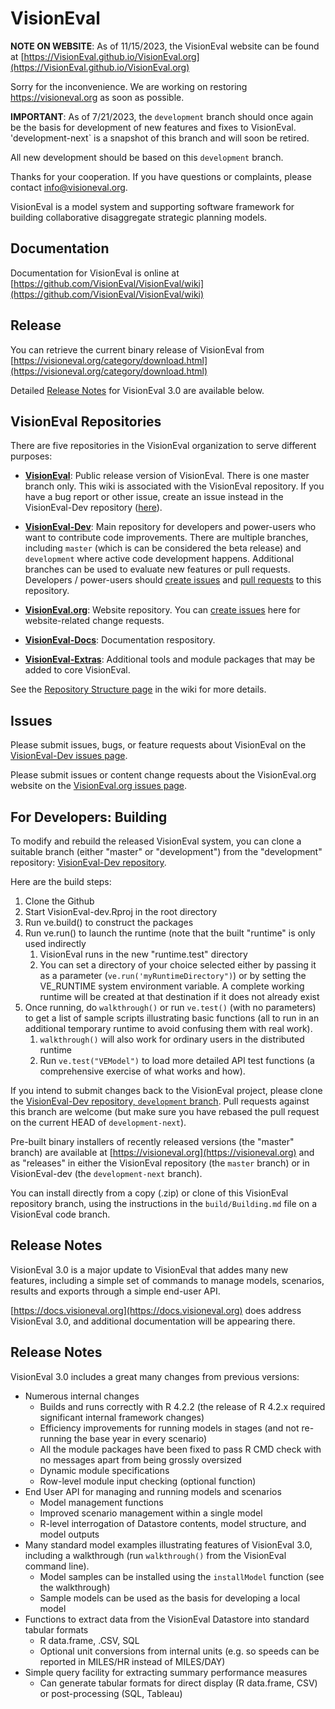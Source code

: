 # VisionEval

**NOTE ON WEBSITE**: As of 11/15/2023, the VisionEval website can be found at [https://VisionEval.github.io/VisionEval.org](https://VisionEval.github.io/VisionEval.org)

Sorry for the inconvenience. We are working on restoring https://visioneval.org as soon as possible.

**IMPORTANT**: As of 7/21/2023, the `development` branch should once again be the basis for development
of new features and fixes to VisionEval. 'development-next` is a snapshot of this branch and will
soon be retired.

All new development should be based on this `development` branch.

Thanks for your cooperation. If you have questions or complaints, please contact
[info@visioneval.org](mailto:info@visioneval.org).

VisionEval is a model system and supporting software framework for building collaborative
disaggregate strategic planning models. 

## Documentation

Documentation for VisionEval is online at
[https://github.com/VisionEval/VisionEval/wiki](https://github.com/VisionEval/VisionEval/wiki)

## Release

You can retrieve the current binary release of VisionEval from
[https://visioneval.org/category/download.html](https://visioneval.org/category/download.html)

Detailed [Release Notes](#release-notes) for VisionEval 3.0 are available below.

## VisionEval Repositories

There are five repositories in the VisionEval organization to serve different purposes:

 - **[VisionEval](https://github.com/VisionEval/VisionEval)**: Public release version of VisionEval. There is one master branch only. This wiki is associated with the VisionEval repository. If you have a bug report or other issue, create an issue instead in the VisionEval-Dev repository ([here](https://github.com/VisionEval/VisionEval-Dev/issues)).
 
 - **[VisionEval-Dev](https://github.com/VisionEval/VisionEval-Dev)**: Main repository for developers and power-users who want to contribute code improvements. There are multiple branches, including `master` (which is can be considered the beta release) and `development` where active code development happens. Additional branches can be used to evaluate new features or pull requests. Developers / power-users should [create issues](https://github.com/VisionEval/VisionEval-Dev/issues) and [pull requests](https://github.com/VisionEval/VisionEval-Dev/pulls) to this repository.
 
 - **[VisionEval.org](https://github.com/VisionEval/VisionEval.org)**: Website repository. You can [create issues](https://github.com/VisionEval/VisionEval.org/issues) here for website-related change requests.
 
 - **[VisionEval-Docs](https://github.com/VisionEval/VisionEval-Docs)**: Documentation respository. 

 - **[VisionEval-Extras](https://github.com/VisionEval/VisionEval-Extras)**: Additional tools and module packages that may be added to core VisionEval.

See the [Repository Structure page](https://github.com/VisionEval/VisionEval/wiki/Repository-Structure) in the wiki for more details.

## Issues

Please submit issues, bugs, or feature requests about VisionEval on the [VisionEval-Dev issues
page](https://github.com/VisionEval/VisionEval-Dev/issues). 

Please submit issues or content change requests about the VisionEval.org website on the
[VisionEval.org issues page](https://github.com/VisionEval/VisionEval.org/issues).

## For Developers: Building 

To modify and rebuild the released VisionEval system, you can clone a suitable branch
(either "master" or "development") from the "development" repository:
[VisionEval-Dev repository](https://github.com/VisionEval/VisionEval-dev). 

Here are the build steps:

1. Clone the Github
2. Start VisionEval-dev.Rproj in the root directory
3. Run ve.build() to construct the packages
4. Run ve.run() to launch the runtime (note that the built "runtime" is only used indirectly
    1. VisionEval runs in the new "runtime.test" directory
    2. You can set a directory of your choice selected either by passing it as a parameter
       (`ve.run('myRuntimeDirectory")`) or by setting the VE_RUNTIME system environment variable.
       A complete working runtime will be created at that destination if it does not already exist
5. Once running, do `walkthrough()` or run `ve.test()` (with no parameters) to get a list of
   sample scripts illustrating basic functions (all to run in an additional temporary runtime to
   avoid confusing them with real work).
    1. `walkthrough()` will also work for ordinary users in the distributed runtime
    2. Run `ve.test("VEModel")` to load more detailed API test functions (a comprehensive exercise of what works and how).

If you intend to submit changes back to the VisionEval project, please clone the [VisionEval-Dev
repository, `development` branch](https://github.com/VisionEval/VisionEval-Dev/tree/development).
Pull requests against this branch are welcome (but make sure you have rebased the pull request on
the current HEAD of `development-next`).

Pre-built binary installers of recently released versions (the "master" branch) are available at
[https://visioneval.org](https://visioneval.org) and as "releases" in either the VisionEval
repository (the `master` branch) or in VisionEval-dev (the `development-next` branch).

You can install directly from a copy (.zip) or clone of this VisionEval repository branch, using the
instructions in the `build/Building.md` file on a VisionEval code branch.

## Release Notes

VisionEval 3.0 is a major update to VisionEval that addes many new features, including a simple
set of commands to manage models, scenarios, results and exports through a simple end-user API.

[https://docs.visioneval.org](https://docs.visioneval.org) does address VisionEval 3.0, and
additional documentation will be appearing there.

## Release Notes

VisionEval 3.0 includes a great many changes from previous versions:

- Numerous internal changes
  - Builds and runs correctly with R 4.2.2 (the release of R 4.2.x required significant internal framework changes)
  - Efficiency improvements for running models in stages (and not re-running the base year in every scenario)
  - All the module packages have been fixed to pass R CMD check with no messages apart from being grossly oversized
  - Dynamic module specifications
  - Row-level module input checking (optional function)
- End User API for managing and running models and scenarios
  - Model management functions
  - Improved scenario management within a single model
  - R-level interrogation of Datastore contents, model structure, and model outputs
- Many standard model examples illustrating features of VisionEval 3.0, including a walkthrough (run `walkthrough()`
  from the VisionEval command line).
  - Model samples can be installed using the `installModel` function (see the walkthrough)
  - Sample models can be used as the basis for developing a local model
- Functions to extract data from the VisionEval Datastore into standard tabular formats
  - R data.frame, .CSV, SQL
  - Optional unit conversions from internal units (e.g. so speeds can be reported in MILES/HR instead of MILES/DAY)
- Simple query facility for extracting summary performance measures
  - Can generate tabular formats for direct display (R data.frame, CSV) or post-processing (SQL, Tableau)


